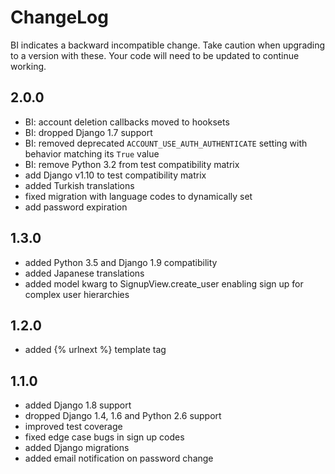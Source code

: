 # ChangeLog

BI indicates a backward incompatible change. Take caution when upgrading to a
version with these. Your code will need to be updated to continue working.

## 2.0.0

 * BI: account deletion callbacks moved to hooksets
 * BI: dropped Django 1.7 support
 * BI: removed deprecated `ACCOUNT_USE_AUTH_AUTHENTICATE` setting with behavior matching its `True` value
 * BI: remove Python 3.2 from test compatibility matrix
 * add Django v1.10 to test compatibility matrix
 * added Turkish translations
 * fixed migration with language codes to dynamically set
 * add password expiration

## 1.3.0

 * added Python 3.5 and Django 1.9 compatibility
 * added Japanese translations
 * added model kwarg to SignupView.create_user enabling sign up for complex user hierarchies

## 1.2.0

 * added {% urlnext %} template tag

## 1.1.0

 * added Django 1.8 support
 * dropped Django 1.4, 1.6 and Python 2.6 support
 * improved test coverage
 * fixed edge case bugs in sign up codes
 * added Django migrations
 * added email notification on password change
